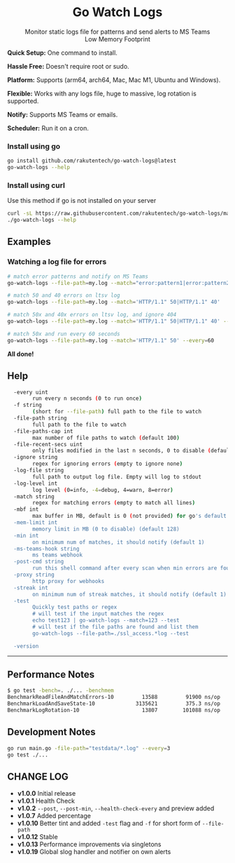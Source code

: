 <h1 align="center">
  Go Watch Logs
</h1>
<p align="center">
  Monitor static logs file for patterns and send alerts to MS Teams<br>
  Low Memory Footprint<br>
</p>

**Quick Setup:** One command to install.

**Hassle Free:** Doesn't require root or sudo.

**Platform:** Supports (arm64, arch64, Mac, Mac M1, Ubuntu and Windows).

**Flexible:** Works with any logs file, huge to massive, log rotation is supported.

**Notify:** Supports MS Teams or emails.

**Scheduler:** Run it on a cron.

### Install using go

```bash
go install github.com/rakutentech/go-watch-logs@latest
go-watch-logs --help
```

### Install using curl

Use this method if go is not installed on your server

```bash
curl -sL https://raw.githubusercontent.com/rakutentech/go-watch-logs/master/install.sh | sh
./go-watch-logs --help
```

## Examples

### Watching a log file for errors

```sh
# match error patterns and notify on MS Teams
go-watch-logs --file-path=my.log --match="error:pattern1|error:pattern2" --ms-teams-hook="https://outlook.office.com/webhook/xxxxx"

# match 50 and 40 errors on ltsv log
go-watch-logs --file-path=my.log --match='HTTP/1.1" 50|HTTP/1.1" 40'

# match 50x and 40x errors on ltsv log, and ignore 404
go-watch-logs --file-path=my.log --match='HTTP/1.1" 50|HTTP/1.1" 40' --ignore='HTTP/1.1" 404'

# match 50x and run every 60 seconds
go-watch-logs --file-path=my.log --match='HTTP/1.1" 50' --every=60
```

**All done!**

## Help

```sh
  -every uint
    	run every n seconds (0 to run once)
  -f string
    	(short for --file-path) full path to the file to watch
  -file-path string
    	full path to the file to watch
  -file-paths-cap int
    	max number of file paths to watch (default 100)
  -file-recent-secs uint
    	only files modified in the last n seconds, 0 to disable (default 86400)
  -ignore string
    	regex for ignoring errors (empty to ignore none)
  -log-file string
    	full path to output log file. Empty will log to stdout
  -log-level int
    	log level (0=info, -4=debug, 4=warn, 8=error)
  -match string
    	regex for matching errors (empty to match all lines)
  -mbf int
    	max buffer in MB, default is 0 (not provided) for go's default 64KB
  -mem-limit int
    	memory limit in MB (0 to disable) (default 128)
  -min int
    	on minimum num of matches, it should notify (default 1)
  -ms-teams-hook string
    	ms teams webhook
  -post-cmd string
    	run this shell command after every scan when min errors are found
  -proxy string
    	http proxy for webhooks
  -streak int
    	on minimum num of streak matches, it should notify (default 1)
  -test
    	Quickly test paths or regex
    	# will test if the input matches the regex
    	echo test123 | go-watch-logs --match=123 --test
    	# will test if the file paths are found and list them
    	go-watch-logs --file-path=./ssl_access.*log --test

  -version
```


----

## Performance Notes

```sh
$ go test -bench=. ./... -benchmem
BenchmarkReadFileAndMatchErrors-10    	   13588	     91900 ns/op	    8243 B/op	      43 allocs/op
BenchmarkLoadAndSaveState-10          	 3135621	     375.3 ns/op	     352 B/op	       8 allocs/op
BenchmarkLogRotation-10               	   13807	    101088 ns/op	    8243 B/op	      43 allocs/op
```

## Development Notes

```sh
go run main.go -file-path="testdata/*.log" --every=3
go test ./...
```


## CHANGE LOG

- **v1.0.0** Initial release
- **v1.0.1** Health Check
- **v1.0.2** `--post`, `--post-min`, `--health-check-every` and preview added
- **v1.0.7** Added percentage
- **v1.0.10** Better tint and added `-test` flag and `-f` for short form of `--file-path`
- **v1.0.12** Stable
- **v1.0.13** Performance improvements via singletons
- **v1.0.19** Global slog handler and notifier on own alerts

